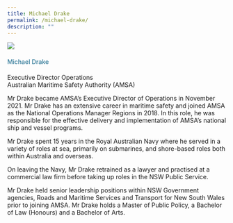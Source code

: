 ```yaml
---
title: Michael Drake
permalink: /michael-drake/
description: ""
---
```

<div class="row">
<div class="col is-3">
<img src="/images/Speakers/Michael Drake.png">
</div>
<div class="col is-9 speaker-details">
<h4>Michael Drake</h4>
<p>Executive Director Operations<br>Australian Maritime Safety Authority (AMSA) <br>
</p>
<p>Mr Drake became AMSA’s Executive Director of Operations in November 2021. Mr Drake has an extensive career in maritime safety and joined AMSA as the National Operations Manager Regions in 2018. In this role, he was responsible for the effective delivery and implementation of AMSA’s national ship and vessel programs.</p>
<p>Mr Drake spent 15 years in the Royal Australian Navy where he served in a variety of roles at sea, primarily on submarines, and shore-based roles both within Australia and overseas.</p>
<p>On leaving the Navy, Mr Drake retrained as a lawyer and practised at a commercial law firm before taking up roles in the NSW Public Service.</p>
<p>
Mr Drake held senior leadership positions within NSW Government agencies, Roads and Maritime Services and Transport for New South Wales prior to joining AMSA. Mr Drake holds a Master of Public Policy, a Bachelor of Law (Honours) and a Bachelor of Arts.</p>
</div>
</div>



<style type="text/css"> 
    .is-left{
      text-align: left;
    }
    h4{
      font-weight: 500; 
      color: #337B9A !important;
    }
     .speaker-details p { text-align: justified; }
  </style>